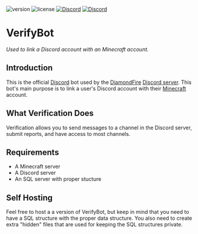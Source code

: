 ![version](https://img.shields.io/badge/Version-2.2-brightgreen.svg)
![license](https://img.shields.io/badge/License-MIT-brightgreen.svg)
[![Discord](https://img.shields.io/discord/180793115223916544.svg?style=flat&logo=discord&label=DiamondFire&colorA=7289DA&colorB=2C2F33)](https://discord.gg/TzgUCSV)
[![Discord](https://img.shields.io/discord/357718224378265602.svg?style=flat&logo=discord&label=Verify\%20Bot&colorA=7289DA&colorB=2C2F33)](https://discord.gg/EfXaaVT)
# VerifyBot
*Used to link a Discord account with an Minecraft account.*

## Introduction
This is the official [Discord](https://discordapp.com/) bot used by the [DiamondFire](https://www.mcdiamondfire.com/) [Discord server](http://discord.gg/pDHBbBD). This bot's main purpose is to link a user's Discord account with their [Minecraft](https://minecraft.net/) account.

## What Verification Does
Verification allows you to send messages to a channel in the Discord server, submit reports, and have access to most channels.

## Requirements
* A Minecraft server
* A Discord server
* An SQL server with proper stucture

## Self Hosting
Feel free to host a a version of VerifyBot, but keep in mind that you need to have a SQL structure with the proper data structure. You also need to create extra "hidden" files that are used for keeping the SQL structures private.
